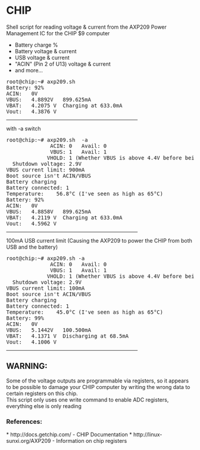 # CHIP

Shell script for reading voltage & current from the AXP209 Power Management IC for the CHIP $9 computer
  * Battery charge %
  * Battery voltage & current
  * USB voltage & current
  * "ACIN" (Pin 2 of U13) voltage & current
  * and more...

<PRE>
root@chip:~# axp209.sh 
Battery: 92%
ACIN:	0V
VBUS:	4.8892V   899.625mA
VBAT:	4.2075 V  Charging at 633.0mA
Vout:	4.3876 V
</PRE>
<HR WIDTH="70%">
with -a switch
<PRE>
root@chip:~# axp209.sh  -a
              ACIN: 0	Avail: 0
              VBUS: 1	Avail: 1
             VHOLD: 1 (Whether VBUS is above 4.4V before being used)
  Shutdown voltage: 2.9V
VBUS current limit: 900mA
Boot source isn't ACIN/VBUS
Battery charging
Battery connected: 1
Temperature:	56.8°C (I've seen as high as 65°C)
Battery: 92%
ACIN:	0V
VBUS:	4.8858V   899.625mA
VBAT:	4.2119 V  Charging at 633.0mA
Vout:	4.5962 V
</PRE>
<HR WIDTH="70%">
100mA USB current limit (Causing the AXP209 to power the CHIP from both USB and the battery)
<PRE>
root@chip:~# axp209.sh -a
              ACIN: 0	Avail: 0
              VBUS: 1	Avail: 1
             VHOLD: 1 (Whether VBUS is above 4.4V before being used)
  Shutdown voltage: 2.9V
VBUS current limit: 100mA
Boot source isn't ACIN/VBUS
Battery charging
Battery connected: 1
Temperature:	45.0°C (I've seen as high as 65°C)
Battery: 99%
ACIN:	0V
VBUS:	5.1442V   100.500mA
VBAT:	4.1371 V  Discharging at 68.5mA
Vout:	4.1006 V
</PRE>
<HR WIDTH="70%">

<H2>WARNING: </H2>Some of the voltage outputs are programmable via registers, so it appears to be possible to damage your CHIP computer by writing the wrong data to certain registers on this chip.
<BR>This script only uses one write command to enable ADC registers, everything else is only reading


<h3>References:</H3>
  * http://docs.getchip.com/ - CHIP Documentation
  * http://linux-sunxi.org/AXP209 - Information on chip registers
